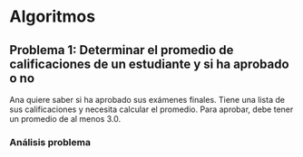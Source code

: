 # Algoritmos 

## Problema 1: Determinar el promedio de calificaciones de un estudiante y si ha aprobado o no
Ana quiere saber si ha aprobado sus exámenes finales. Tiene una lista de sus calificaciones y necesita calcular el promedio. Para aprobar, debe tener un promedio de al menos 3.0.



### Análisis problema  